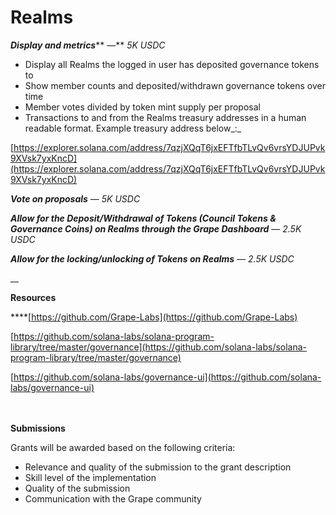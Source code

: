# Realms

_**Display and metrics**_** —** _5K USDC_

* Display all Realms the logged in user has deposited governance tokens to
* Show member counts and deposited/withdrawn governance tokens over time
* Member votes divided by token mint supply per proposal
* Transactions to and from the Realms treasury addresses in a human readable format. Example treasury address below_:_

[https://explorer.solana.com/address/7qzjXQqT6jxEFTfbTLvQv6vrsYDJUPvk9XVsk7yxKncD](https://explorer.solana.com/address/7qzjXQqT6jxEFTfbTLvQv6vrsYDJUPvk9XVsk7yxKncD)

_**Vote on proposals**_ — _5K USDC_

_**Allow for the Deposit/Withdrawal of Tokens (Council Tokens & Governance Coins) on Realms through the Grape Dashboard**_ — _2.5K USDC_

_**Allow for the locking/unlocking of Tokens on Realms**_ — _2.5K USDC_

__

**Resources**

****[https://github.com/Grape-Labs](https://github.com/Grape-Labs)

[https://github.com/solana-labs/solana-program-library/tree/master/governance](https://github.com/solana-labs/solana-program-library/tree/master/governance)

[https://github.com/solana-labs/governance-ui](https://github.com/solana-labs/governance-ui)

\
\
**Submissions**

Grants will be awarded based on the following criteria:

* Relevance and quality of the submission to the grant description
* Skill level of the implementation
* Quality of the submission
* Communication with the Grape community


